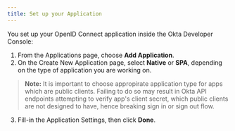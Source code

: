 ```yaml
---
title: Set up your Application
---
```


You set up your OpenID Connect application inside the Okta Developer Console:

1. From the Applications page, choose **Add Application**.
2. On the Create New Application page, select **Native** or **SPA**, depending on the type of application you are working on.
  > **Note:** It is important to choose appropirate application type for apps which are public clients. Failing to do so may result in Okta API endpoints attempting to verify app's client secret, which public clients are not designed to have, hence breaking sign in or sign out flow.
3. Fill-in the Application Settings, then click **Done**.

<NextSectionLink/>
